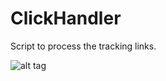 # ClickHandler
Script to process the tracking links. 

![alt tag](https://media3.giphy.com/media/2AKeiQiB78lj2/200.gif#316)
